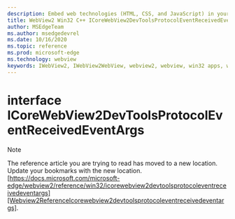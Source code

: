 ```yaml
---
description: Embed web technologies (HTML, CSS, and JavaScript) in your native applications with the Microsoft Edge WebView2 control
title: WebView2 Win32 C++ ICoreWebView2DevToolsProtocolEventReceivedEventArgs
author: MSEdgeTeam
ms.author: msedgedevrel
ms.date: 10/16/2020
ms.topic: reference
ms.prod: microsoft-edge
ms.technology: webview
keywords: IWebView2, IWebView2WebView, webview2, webview, win32 apps, win32, edge, ICoreWebView2, ICoreWebView2Controller, browser control, edge html, ICoreWebView2DevToolsProtocolEventReceivedEventArgs
---
```


# interface ICoreWebView2DevToolsProtocolEventReceivedEventArgs 

> [!NOTE]
> The reference article you are trying to read has moved to a new location.  
> Update your bookmarks with the new location.  
> [https://docs.microsoft.com/microsoft-edge/webview2/reference/win32/icorewebview2devtoolsprotocoleventreceivedeventargs][Webview2ReferenceIcorewebview2devtoolsprotocoleventreceivedeventargs].  

[Webview2ReferenceIcorewebview2devtoolsprotocoleventreceivedeventargs]: /microsoft-edge/webview2/reference/win32/icorewebview2devtoolsprotocoleventreceivedeventargs "interface ICoreWebView2DevToolsProtocolEventReceivedEventArgs | Microsoft Docs"
